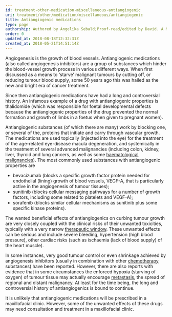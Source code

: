 ```yaml
---
id: treatment-other-medication-miscellaneous-antiangiogenic
uri: treatment/other/medication/miscellaneous/antiangiogenic
title: Antiangiogenic medications
type: page
authorship: Authored by Angelika Sebald;Proof-read/edited by David. A Mitchell
order: 0
updated_at: 2018-08-18T12:32:31Z
created_at: 2018-05-21T14:51:14Z
---
```


<p>Angiogenesis is the growth of blood vessels. Antiangiogenic medications
    (also called angiogenesis inhibitors) are a group of substances
    which hinder the blood-vessel growth process in various different
    ways. When first discussed as a means to ‘starve’ malignant
    tumours by cutting off, or reducing tumour blood supply,
    some 50 years ago this was hailed as the new and bright era
    of cancer treatment.</p>
<p>Since then antiangiogenic medications have had a long and controversial
    history. An infamous example of a drug with antiangiogenic
    properties is thalidomide (which was responsible for foetal
    developmental defects because the antiangiogenic properties
    of the drug prevented the normal formation and growth of
    limbs in a foetus when given to pregnant women).</p>
<p>Antiangiogenic substances (of which there are many) work by blocking
    one, or several of the, proteins that initiate and carry
    through vascular growth. The medications are used topically
    (injected into the eye) for the treatment of the age-related
    eye-disease macula degeneration, and systemically in the
    treatment of several advanced malignancies (including colon,
    kidney, liver, thyroid and lung cancers, as well as some
    <a href="/diagnosis/a-z/tumour/blood-malignancy">haematological malignancies</a>).
    The most commonly used substances with antiangiogenic properties
    are</p>
<ul>
    <li>bevacizumab (blocks a specific growth factor protein needed
        for endothelial (lining) growth of blood vessels, VEGF-A,
        that is particularly active in the angiogenesis of tumour
        tissues);</li>
    <li>sunitinib (blocks cellular messaging pathways for a number
        of growth factors, including some related to platelets
        and VEGF-A);</li>
    <li>sorafenib (blocks similar cellular mechanisms as sunitinib
        plus some specific kinase proteins).</li>
</ul>
<p>The wanted beneficial effects of antiangiogenics on curbing tumour
    growth are very closely coupled with the clinical risks of
    their unwanted toxicities, typically with a very narrow
    <a href="/treatment/other/medication/delivery/more-info">therapeutic window</a>. These unwanted effects can be serious
        and include severe bleeding, hypertension (high blood
        pressure), other cardiac risks (such as ischaemia (lack
        of blood supply) of the heart muscle).</p>
<p>In some instances, very good tumour control or even shrinkage
    achieved by angiogenesis inhibitors (usually in combination
    with other <a href="/treatment/chemotherapy">chemotherapy</a>    substances) have been reported. However, there are also reports
    with evidence that in some circumstances the enforced hypoxia
    (starving of oxygen) of tumour tissue may actually encourage
    <a href="/diagnosis/a-z/tumour/metastases">metastasis</a>,
    the spread of regional and distant malignancy. At least for
    the time being, the long and controversial history of antiangiogenics
    is bound to continue.</p>
<p>It is unlikely that antiangiogenic medications will be prescribed
    in a maxillofacial clinic. However, some of the unwanted
    effects of these drugs may need consultation and treatment
    in a maxillofacial clinic.</p>
